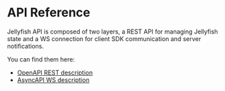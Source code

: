 # API Reference

Jellyfish API is composed of two layers, a REST API for managing Jellyfish state and a WS connection
for client SDK communication and server notifications.

You can find them here:
* [OpenAPI REST description](https://github.com/jellyfish-dev/jellyfish/blob/main/openapi.yaml)
* [AsyncAPI WS description](https://github.com/jellyfish-dev/jellyfish/blob/main/docs/jellyfish-ws.yaml)

